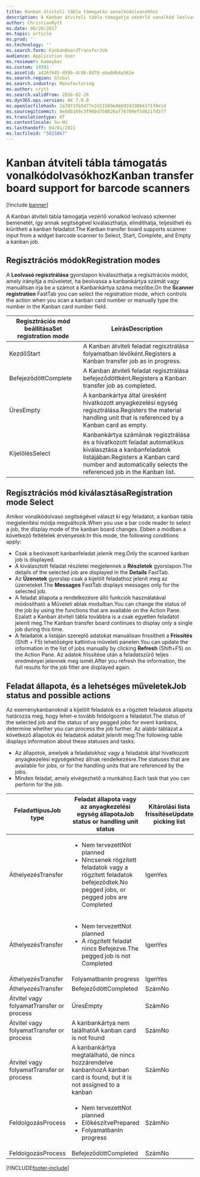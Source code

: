 ```yaml
---
title: Kanban átviteli tábla támogatás vonalkódolvasókhoz
description: A Kanban átviteli tábla támogatja vezérlő vonalkód leolvasó szkenner bemenetét, így annak segítségével kiválaszthatja, elindíthatja, teljesítheti és kiürítheti a kanban feladatot.
author: ChristianRytt
ms.date: 06/20/2017
ms.topic: article
ms.prod: ''
ms.technology: ''
ms.search.form: KanbanBoardTransferJob
audience: Application User
ms.reviewer: kamaybac
ms.custom: 19391
ms.assetid: a426f645-d59b-4c98-8d78-eba8d64a562e
ms.search.region: Global
ms.search.industry: Manufacturing
ms.author: crytt
ms.search.validFrom: 2016-02-28
ms.dyn365.ops.version: AX 7.0.0
ms.openlocfilehash: 2a7073fb5d77e2d11569e86b92433864371f0e1d
ms.sourcegitcommit: 0e8db169c3f90bd750826af76709ef5d621fd377
ms.translationtype: HT
ms.contentlocale: hu-HU
ms.lasthandoff: 04/01/2021
ms.locfileid: "5825867"
---
```

# <a name="kanban-transfer-board-support-for-barcode-scanners"></a><span data-ttu-id="074c8-103">Kanban átviteli tábla támogatás vonalkódolvasókhoz</span><span class="sxs-lookup"><span data-stu-id="074c8-103">Kanban transfer board support for barcode scanners</span></span>

[!include [banner](../includes/banner.md)]

<span data-ttu-id="074c8-104">A Kanban átviteli tábla támogatja vezérlő vonalkód leolvasó szkenner bemenetét, így annak segítségével kiválaszthatja, elindíthatja, teljesítheti és kiürítheti a kanban feladatot.</span><span class="sxs-lookup"><span data-stu-id="074c8-104">The Kanban transfer board supports scanner input from a widget barcode scanner to Select, Start, Complete, and Empty a kanban job.</span></span>

<a name="registration-modes"></a><span data-ttu-id="074c8-105">Regisztrációs módok</span><span class="sxs-lookup"><span data-stu-id="074c8-105">Registration modes</span></span>
------------------

<span data-ttu-id="074c8-106">A **Leolvasó regisztrálása** gyorslapon kiválaszthatja a regisztrációs módot, amely irányítja a műveletet, ha beolvassa a kanbankártya számát vagy manuálisan írja be a számot a Kanbankártya száma mezőbe.</span><span class="sxs-lookup"><span data-stu-id="074c8-106">On the **Scanner registration** FastTab you can select the registration mode, which controls the action when you scan a kanban card number or manually type the number in the Kanban card number field.</span></span>

| <span data-ttu-id="074c8-107">Regisztrációs mód beállítása</span><span class="sxs-lookup"><span data-stu-id="074c8-107">Set registration mode</span></span> | <span data-ttu-id="074c8-108">Leírás</span><span class="sxs-lookup"><span data-stu-id="074c8-108">Description</span></span>                                                                                     |
|-----------------------|-------------------------------------------------------------------------------------------------|
| <span data-ttu-id="074c8-109">Kezdő</span><span class="sxs-lookup"><span data-stu-id="074c8-109">Start</span></span>                 | <span data-ttu-id="074c8-110">A Kanban átviteli feladat regisztrálása folyamatban lévőként.</span><span class="sxs-lookup"><span data-stu-id="074c8-110">Registers a Kanban transfer job as in progress.</span></span>                                                 |
| <span data-ttu-id="074c8-111">Befejeződött</span><span class="sxs-lookup"><span data-stu-id="074c8-111">Complete</span></span>              | <span data-ttu-id="074c8-112">A Kanban átviteli feladat regisztrálása befejeződöttként.</span><span class="sxs-lookup"><span data-stu-id="074c8-112">Registers a Kanban transfer job as completed.</span></span>                                                   |
| <span data-ttu-id="074c8-113">Üres</span><span class="sxs-lookup"><span data-stu-id="074c8-113">Empty</span></span>                 | <span data-ttu-id="074c8-114">A kanbankártya által üresként hivatkozott anyagkezelési egység regisztrálása.</span><span class="sxs-lookup"><span data-stu-id="074c8-114">Registers the material handling unit that is referenced by a Kanban card as empty.</span></span>              |
| <span data-ttu-id="074c8-115">Kijelölés</span><span class="sxs-lookup"><span data-stu-id="074c8-115">Select</span></span>                | <span data-ttu-id="074c8-116">Kanbankártya számának regisztrálása és a hivatkozott feladat automatikus kiválasztása a kanbanfeladatok listájában.</span><span class="sxs-lookup"><span data-stu-id="074c8-116">Registers a Kanban card number and automatically selects the referenced job in the Kanban list.</span></span> |

 
<a name="registration-mode-select"></a><span data-ttu-id="074c8-117">Regisztrációs mód kiválasztása</span><span class="sxs-lookup"><span data-stu-id="074c8-117">Registration mode Select</span></span>
------------------------

<span data-ttu-id="074c8-118">Amikor vonalkódolvasó segítségével választ ki egy feladatot, a kanban tábla megjelenítési módja megváltozik.</span><span class="sxs-lookup"><span data-stu-id="074c8-118">When you use a bar code reader to select a job, the display mode of the kanban board changes.</span></span> <span data-ttu-id="074c8-119">Ebben a módban a következő feltételek érvényesek:</span><span class="sxs-lookup"><span data-stu-id="074c8-119">In this mode, the following conditions apply:</span></span>

-   <span data-ttu-id="074c8-120">Csak a beolvasott kanbanfeladat jelenik meg.</span><span class="sxs-lookup"><span data-stu-id="074c8-120">Only the scanned kanban job is displayed.</span></span>
-   <span data-ttu-id="074c8-121">A kiválasztott feladat részletei megjelennek a **Részletek** gyorslapon.</span><span class="sxs-lookup"><span data-stu-id="074c8-121">The details of the selected job are displayed in the **Details** FastTab.</span></span>
-   <span data-ttu-id="074c8-122">Az **Üzenetek** gyorslap csak a kijelölt feladathoz jelenít meg az üzeneteket.</span><span class="sxs-lookup"><span data-stu-id="074c8-122">The **Messages** FastTab displays messages only for the selected job.</span></span>
-   <span data-ttu-id="074c8-123">A feladat állapota a rendelkezésre álló funkciók használatával módosítható a Műveleti ablak modulban.</span><span class="sxs-lookup"><span data-stu-id="074c8-123">You can change the status of the job by using the functions that are available on the Action Pane.</span></span> <span data-ttu-id="074c8-124">Ezalatt a Kanban átviteli tábla továbbra is a csak egyetlen feladatot jelenít meg.</span><span class="sxs-lookup"><span data-stu-id="074c8-124">The Kanban transfer board continues to display only a single job during this time.</span></span>
-   <span data-ttu-id="074c8-125">A feladatok a listáján szereplő adatokat manuálisan frissítheti a **Frissítés** (Shift + F5) lehetőségre kattintva műveleti panelen.</span><span class="sxs-lookup"><span data-stu-id="074c8-125">You can update the information in the list of jobs manually by clicking **Refresh** (Shift+F5) on the Action Pane.</span></span> <span data-ttu-id="074c8-126">Az adatok frissítése után a feladatszűrő teljes eredményei jelennek meg ismét.</span><span class="sxs-lookup"><span data-stu-id="074c8-126">After you refresh the information, the full results for the job filter are displayed again.</span></span>

## <a name="job-status-and-possible-actions"></a><span data-ttu-id="074c8-127">Feladat állapota, és a lehetséges műveletek</span><span class="sxs-lookup"><span data-stu-id="074c8-127">Job status and possible actions</span></span>
<span data-ttu-id="074c8-128">Az eseménykanbanoknál a kijelölt feladatok és a rögzített feladatok állapota határozza meg, hogy lehet-e tovább feldolgozni a feladatot.</span><span class="sxs-lookup"><span data-stu-id="074c8-128">The status of the selected job and the status of any pegged jobs for event kanbans, determine whether you can process the job further.</span></span> <span data-ttu-id="074c8-129">Az alábbi táblázat a következő állapotok és feladatok adatait jeleníti meg:</span><span class="sxs-lookup"><span data-stu-id="074c8-129">The following table displays information about these statuses and tasks:</span></span>
-   <span data-ttu-id="074c8-130">Az állapotok, amelyek a feladatokhoz vagy a feladatok által hivatkozott anyagkezelési egységekhez állnak rendelkezésre.</span><span class="sxs-lookup"><span data-stu-id="074c8-130">The statuses that are available for jobs, or for the handling units that are referenced by the jobs.</span></span>
-   <span data-ttu-id="074c8-131">Minden feladat, amely elvégezhető a munkához.</span><span class="sxs-lookup"><span data-stu-id="074c8-131">Each task that you can perform for the job.</span></span>

<table>
<colgroup>
<col width="12%" />
<col width="12%" />
<col width="12%" />
<col width="12%" />
<col width="12%" />
<col width="12%" />
<col width="12%" />
<col width="12%" />
</colgroup>
<thead>
<tr class="header">
<th><span data-ttu-id="074c8-132">Feladattípus</span><span class="sxs-lookup"><span data-stu-id="074c8-132">Job type</span></span></th>
<th><span data-ttu-id="074c8-133">Feladat állapota vagy az anyagkezelési egység állapota</span><span class="sxs-lookup"><span data-stu-id="074c8-133">Job status or handling unit status</span></span></th>
<th><span data-ttu-id="074c8-134">Kitárolási lista frissítése</span><span class="sxs-lookup"><span data-stu-id="074c8-134">Update picking list</span></span></th>
<th><span data-ttu-id="074c8-135">Kezdő</span><span class="sxs-lookup"><span data-stu-id="074c8-135">Start</span></span></th>
<th><span data-ttu-id="074c8-136">Regisztráció frissítése</span><span class="sxs-lookup"><span data-stu-id="074c8-136">Update registration</span></span></th>
<th><span data-ttu-id="074c8-137">Befejeződött</span><span class="sxs-lookup"><span data-stu-id="074c8-137">Complete</span></span></th>
<th><span data-ttu-id="074c8-138">Üres</span><span class="sxs-lookup"><span data-stu-id="074c8-138">Empty</span></span></th>
<th><span data-ttu-id="074c8-139">Eseménykanbanok létrehozása</span><span class="sxs-lookup"><span data-stu-id="074c8-139">Create event kanbans</span></span></th>
</tr>
</thead>
<tbody>
<tr class="odd">
<td><span data-ttu-id="074c8-140">Áthelyezés</span><span class="sxs-lookup"><span data-stu-id="074c8-140">Transfer</span></span></td>
<td><ul>
<li><span data-ttu-id="074c8-141">Nem tervezett</span><span class="sxs-lookup"><span data-stu-id="074c8-141">Not planned</span></span></li>
<li><span data-ttu-id="074c8-142">Nincsenek rögzített feladatok vagy a rögzített feladatok befejeződtek.</span><span class="sxs-lookup"><span data-stu-id="074c8-142">No pegged jobs, or pegged jobs are Completed</span></span></li>
</ul></td>
<td><span data-ttu-id="074c8-143">Igen</span><span class="sxs-lookup"><span data-stu-id="074c8-143">Yes</span></span></td>
<td><span data-ttu-id="074c8-144">Igen</span><span class="sxs-lookup"><span data-stu-id="074c8-144">Yes</span></span></td>
<td><span data-ttu-id="074c8-145">Igen</span><span class="sxs-lookup"><span data-stu-id="074c8-145">Yes</span></span></td>
<td><span data-ttu-id="074c8-146">Igen</span><span class="sxs-lookup"><span data-stu-id="074c8-146">Yes</span></span></td>
<td><span data-ttu-id="074c8-147">Szám</span><span class="sxs-lookup"><span data-stu-id="074c8-147">No</span></span></td>
<td><span data-ttu-id="074c8-148">Igen</span><span class="sxs-lookup"><span data-stu-id="074c8-148">Yes</span></span></td>
</tr>
<tr class="even">
<td><span data-ttu-id="074c8-149">Áthelyezés</span><span class="sxs-lookup"><span data-stu-id="074c8-149">Transfer</span></span></td>
<td><ul>
<li><span data-ttu-id="074c8-150">Nem tervezett</span><span class="sxs-lookup"><span data-stu-id="074c8-150">Not planned</span></span></li>
<li><span data-ttu-id="074c8-151">A rögzített feladat nincs Befejezve.</span><span class="sxs-lookup"><span data-stu-id="074c8-151">The pegged job is not Completed</span></span></li>
</ul></td>
<td><span data-ttu-id="074c8-152">Igen</span><span class="sxs-lookup"><span data-stu-id="074c8-152">Yes</span></span></td>
<td><span data-ttu-id="074c8-153">Szám</span><span class="sxs-lookup"><span data-stu-id="074c8-153">No</span></span></td>
<td><span data-ttu-id="074c8-154">Igen</span><span class="sxs-lookup"><span data-stu-id="074c8-154">Yes</span></span></td>
<td><span data-ttu-id="074c8-155">Szám</span><span class="sxs-lookup"><span data-stu-id="074c8-155">No</span></span></td>
<td><span data-ttu-id="074c8-156">Szám</span><span class="sxs-lookup"><span data-stu-id="074c8-156">No</span></span></td>
<td><span data-ttu-id="074c8-157">Szám</span><span class="sxs-lookup"><span data-stu-id="074c8-157">No</span></span></td>
</tr>
<tr class="odd">
<td><span data-ttu-id="074c8-158">Áthelyezés</span><span class="sxs-lookup"><span data-stu-id="074c8-158">Transfer</span></span></td>
<td><span data-ttu-id="074c8-159">Folyamatban</span><span class="sxs-lookup"><span data-stu-id="074c8-159">In progress</span></span></td>
<td><span data-ttu-id="074c8-160">Igen</span><span class="sxs-lookup"><span data-stu-id="074c8-160">Yes</span></span></td>
<td><span data-ttu-id="074c8-161">Szám</span><span class="sxs-lookup"><span data-stu-id="074c8-161">No</span></span></td>
<td><span data-ttu-id="074c8-162">Igen</span><span class="sxs-lookup"><span data-stu-id="074c8-162">Yes</span></span></td>
<td><span data-ttu-id="074c8-163">Igen</span><span class="sxs-lookup"><span data-stu-id="074c8-163">Yes</span></span></td>
<td><span data-ttu-id="074c8-164">Szám</span><span class="sxs-lookup"><span data-stu-id="074c8-164">No</span></span></td>
<td><span data-ttu-id="074c8-165">Szám</span><span class="sxs-lookup"><span data-stu-id="074c8-165">No</span></span></td>
</tr>
<tr class="even">
<td><span data-ttu-id="074c8-166">Áthelyezés</span><span class="sxs-lookup"><span data-stu-id="074c8-166">Transfer</span></span></td>
<td><span data-ttu-id="074c8-167">Befejeződött</span><span class="sxs-lookup"><span data-stu-id="074c8-167">Completed</span></span></td>
<td><span data-ttu-id="074c8-168">Szám</span><span class="sxs-lookup"><span data-stu-id="074c8-168">No</span></span></td>
<td><span data-ttu-id="074c8-169">Szám</span><span class="sxs-lookup"><span data-stu-id="074c8-169">No</span></span></td>
<td><span data-ttu-id="074c8-170">Szám</span><span class="sxs-lookup"><span data-stu-id="074c8-170">No</span></span></td>
<td><span data-ttu-id="074c8-171">Szám</span><span class="sxs-lookup"><span data-stu-id="074c8-171">No</span></span></td>
<td><span data-ttu-id="074c8-172">Igen</span><span class="sxs-lookup"><span data-stu-id="074c8-172">Yes</span></span></td>
<td><span data-ttu-id="074c8-173">Szám</span><span class="sxs-lookup"><span data-stu-id="074c8-173">No</span></span></td>
</tr>
<tr class="odd">
<td><span data-ttu-id="074c8-174">Átvitel vagy folyamat</span><span class="sxs-lookup"><span data-stu-id="074c8-174">Transfer or process</span></span></td>
<td><span data-ttu-id="074c8-175">Üres</span><span class="sxs-lookup"><span data-stu-id="074c8-175">Empty</span></span></td>
<td><span data-ttu-id="074c8-176">Szám</span><span class="sxs-lookup"><span data-stu-id="074c8-176">No</span></span></td>
<td><span data-ttu-id="074c8-177">Szám</span><span class="sxs-lookup"><span data-stu-id="074c8-177">No</span></span></td>
<td><span data-ttu-id="074c8-178">Szám</span><span class="sxs-lookup"><span data-stu-id="074c8-178">No</span></span></td>
<td><span data-ttu-id="074c8-179">Szám</span><span class="sxs-lookup"><span data-stu-id="074c8-179">No</span></span></td>
<td><span data-ttu-id="074c8-180">Szám</span><span class="sxs-lookup"><span data-stu-id="074c8-180">No</span></span></td>
<td><span data-ttu-id="074c8-181">Szám</span><span class="sxs-lookup"><span data-stu-id="074c8-181">No</span></span></td>
</tr>
<tr class="even">
<td><span data-ttu-id="074c8-182">Átvitel vagy folyamat</span><span class="sxs-lookup"><span data-stu-id="074c8-182">Transfer or process</span></span></td>
<td><span data-ttu-id="074c8-183">A kanbankártya nem található</span><span class="sxs-lookup"><span data-stu-id="074c8-183">A kanban card is not found</span></span></td>
<td><span data-ttu-id="074c8-184">Szám</span><span class="sxs-lookup"><span data-stu-id="074c8-184">No</span></span></td>
<td><span data-ttu-id="074c8-185">Szám</span><span class="sxs-lookup"><span data-stu-id="074c8-185">No</span></span></td>
<td><span data-ttu-id="074c8-186">Szám</span><span class="sxs-lookup"><span data-stu-id="074c8-186">No</span></span></td>
<td><span data-ttu-id="074c8-187">Szám</span><span class="sxs-lookup"><span data-stu-id="074c8-187">No</span></span></td>
<td><span data-ttu-id="074c8-188">Szám</span><span class="sxs-lookup"><span data-stu-id="074c8-188">No</span></span></td>
<td><span data-ttu-id="074c8-189">Szám</span><span class="sxs-lookup"><span data-stu-id="074c8-189">No</span></span></td>
</tr>
<tr class="odd">
<td><span data-ttu-id="074c8-190">Átvitel vagy folyamat</span><span class="sxs-lookup"><span data-stu-id="074c8-190">Transfer or process</span></span></td>
<td><span data-ttu-id="074c8-191">A kanbankártya megtalálható, de nincs hozzárendelve kanbanhoz</span><span class="sxs-lookup"><span data-stu-id="074c8-191">A kanban card is found, but it is not assigned to a kanban</span></span></td>
<td><span data-ttu-id="074c8-192">Szám</span><span class="sxs-lookup"><span data-stu-id="074c8-192">No</span></span></td>
<td><span data-ttu-id="074c8-193">Szám</span><span class="sxs-lookup"><span data-stu-id="074c8-193">No</span></span></td>
<td><span data-ttu-id="074c8-194">Szám</span><span class="sxs-lookup"><span data-stu-id="074c8-194">No</span></span></td>
<td><span data-ttu-id="074c8-195">Szám</span><span class="sxs-lookup"><span data-stu-id="074c8-195">No</span></span></td>
<td><span data-ttu-id="074c8-196">Szám</span><span class="sxs-lookup"><span data-stu-id="074c8-196">No</span></span></td>
<td><span data-ttu-id="074c8-197">Szám</span><span class="sxs-lookup"><span data-stu-id="074c8-197">No</span></span></td>
</tr>
<tr class="even">
<td><span data-ttu-id="074c8-198">Feldolgozás</span><span class="sxs-lookup"><span data-stu-id="074c8-198">Process</span></span></td>
<td><ul>
<li><span data-ttu-id="074c8-199">Nem tervezett</span><span class="sxs-lookup"><span data-stu-id="074c8-199">Not planned</span></span></li>
<li><span data-ttu-id="074c8-200">Előkészítve</span><span class="sxs-lookup"><span data-stu-id="074c8-200">Prepared</span></span></li>
<li><span data-ttu-id="074c8-201">Folyamatban</span><span class="sxs-lookup"><span data-stu-id="074c8-201">In progress</span></span></li>
</ul></td>
<td><span data-ttu-id="074c8-202">Szám</span><span class="sxs-lookup"><span data-stu-id="074c8-202">No</span></span></td>
<td><span data-ttu-id="074c8-203">Szám</span><span class="sxs-lookup"><span data-stu-id="074c8-203">No</span></span></td>
<td><span data-ttu-id="074c8-204">Szám</span><span class="sxs-lookup"><span data-stu-id="074c8-204">No</span></span></td>
<td><span data-ttu-id="074c8-205">Szám</span><span class="sxs-lookup"><span data-stu-id="074c8-205">No</span></span></td>
<td><span data-ttu-id="074c8-206">Szám</span><span class="sxs-lookup"><span data-stu-id="074c8-206">No</span></span></td>
<td><span data-ttu-id="074c8-207">Szám</span><span class="sxs-lookup"><span data-stu-id="074c8-207">No</span></span></td>
</tr>
<tr class="odd">
<td><span data-ttu-id="074c8-208">Feldolgozás</span><span class="sxs-lookup"><span data-stu-id="074c8-208">Process</span></span></td>
<td><span data-ttu-id="074c8-209">Befejeződött</span><span class="sxs-lookup"><span data-stu-id="074c8-209">Completed</span></span></td>
<td><span data-ttu-id="074c8-210">Szám</span><span class="sxs-lookup"><span data-stu-id="074c8-210">No</span></span></td>
<td><span data-ttu-id="074c8-211">Szám</span><span class="sxs-lookup"><span data-stu-id="074c8-211">No</span></span></td>
<td><span data-ttu-id="074c8-212">Szám</span><span class="sxs-lookup"><span data-stu-id="074c8-212">No</span></span></td>
<td><span data-ttu-id="074c8-213">Szám</span><span class="sxs-lookup"><span data-stu-id="074c8-213">No</span></span></td>
<td><span data-ttu-id="074c8-214">Szám</span><span class="sxs-lookup"><span data-stu-id="074c8-214">No</span></span></td>
<td><span data-ttu-id="074c8-215">Szám</span><span class="sxs-lookup"><span data-stu-id="074c8-215">No</span></span></td>
</tr>
</tbody>
</table>







[!INCLUDE[footer-include](../../includes/footer-banner.md)]